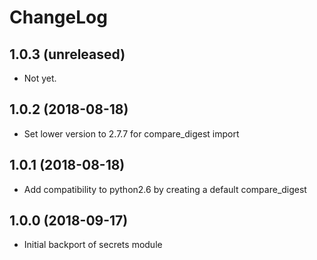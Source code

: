ChangeLog
=========

1.0.3 (unreleased)
------------------

* Not yet.

1.0.2 (2018-08-18)
------------------

* Set lower version to 2.7.7 for compare_digest import

1.0.1 (2018-08-18)
------------------

* Add compatibility to python2.6 by creating a default compare_digest

1.0.0 (2018-09-17)
------------------

* Initial backport of secrets module
